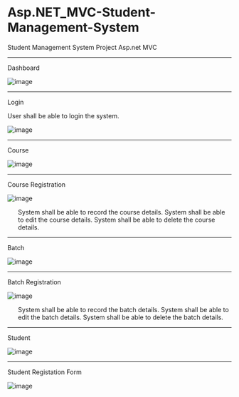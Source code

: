 # Asp.NET_MVC-Student-Management-System
Student Management System Project Asp.net MVC

<hr> 
Dashboard

![image](https://user-images.githubusercontent.com/82091624/208179180-1a1bcccd-deb1-4492-87df-6becc5f8eeeb.png)

  </hr>
    <hr> 
Login

User shall be able to login the system.

![image](https://user-images.githubusercontent.com/82091624/208179249-2e3801ce-e417-4450-9f88-c0089dc457e5.png)

</hr>
    <hr> 
Course

![image](https://user-images.githubusercontent.com/82091624/208179323-784222f5-90ae-4f9e-b224-1f9451702443.png)

</hr>
    <hr> 
Course Registration
 
![image](https://user-images.githubusercontent.com/82091624/208179594-d3556dd5-79b0-4616-9ab8-de19d5c099f4.png)
<ul>
System shall be able to record the course details.
System shall be able to edit the course details.
System shall be able to delete the course details.
  </ul>
</hr>
    <hr> 
    
Batch

![image](https://user-images.githubusercontent.com/82091624/208179624-b4311f03-0a83-4c57-b014-f3ed05ec8903.png)

</hr>
    <hr> 
    
Batch Registration

![image](https://user-images.githubusercontent.com/82091624/208179650-def49a2b-a128-402e-8cb9-9f2182b5ecc1.png)
<ul>
System shall be able to record the batch details.
System shall be able to edit the batch details.
System shall be able to delete the batch details.
</ul>
</hr>
    <hr> 
Student 

![image](https://user-images.githubusercontent.com/82091624/208179864-6bd3aa84-4c59-4187-9ab3-7e5799d61ec9.png)

</hr>
    <hr> 
Student Registation Form

![image](https://user-images.githubusercontent.com/82091624/208179894-8cde2498-c192-484d-9833-3030baa79208.png)
</hr>
